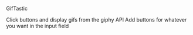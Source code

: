 GifTastic

Click buttons and display gifs from the giphy API
Add buttons for whatever you want in the input field

